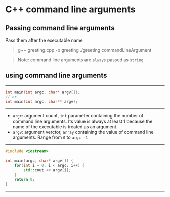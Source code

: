 # C++ command line arguments

## Passing command line arguments

Pass them after the executable name
> g++ greeting.cpp -o greeting
> ./greeting commandLineArgument

> Note: command line arguments are `always` passed as `string`

## using command line arguments

***
```cpp
int main(int argc, char* argv[]);
// or
int main(int argc, char** argv);
```
***

- `argc`: argument count, `int` parameter containing the number of command line arguments. Its value is always at least 1 because the name of the executable is treated as an argument.
- `argv`: argument verctor, `array` containing the value of command line arguments. Range from `0` to `argc -1`

***
```cpp
#include <iostream>

int main(argc, char* argv[]) {
    for(int i = 0; i < argc; i++) {
        std::cout << argv[i];
    }
    return 0;
}
```
***
